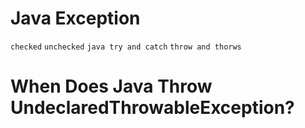 # Java Exception

`checked` `unchecked` `java try and catch` `throw and thorws`

# When Does Java Throw UndeclaredThrowableException?